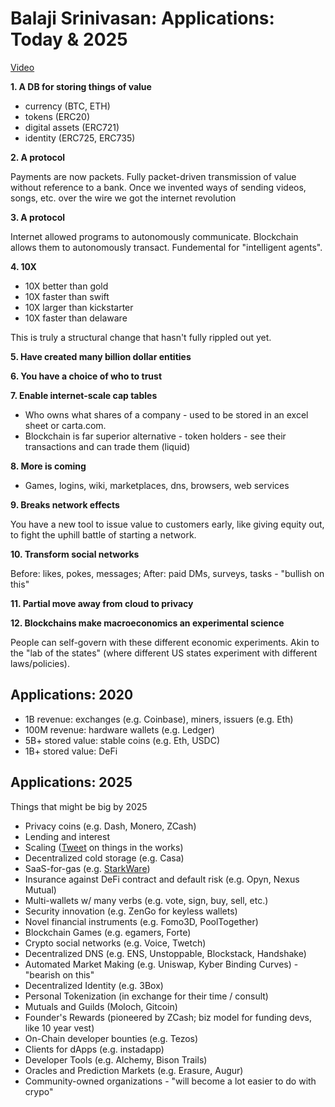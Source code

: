 # Balaji Srinivasan: Applications: Today & 2025

[Video](https://www.youtube.com/watch?v=3jPYk7ucrjo&t=516s)

**1. A DB for storing things of value**

* currency (BTC, ETH)
* tokens (ERC20)
* digital assets (ERC721)
* identity (ERC725, ERC735)

**2. A protocol**

Payments are now packets. Fully packet-driven transmission of value without reference to a bank. Once we invented ways of sending videos, songs, etc. over the wire we got the internet revolution

**3. A protocol**

Internet allowed programs to autonomously communicate. Blockchain allows them to autonomously transact. Fundemental for "intelligent agents".

**4. 10X**

* 10X better than gold
* 10X faster than swift
* 10X larger than kickstarter
* 10X faster than delaware

This is truly a structural change that hasn't fully rippled out yet.

**5. Have created many billion dollar entities**

**6. You have a choice of who to trust**

**7. Enable internet-scale cap tables**

* Who owns what shares of a company - used to be stored in an excel sheet or carta.com.
* Blockchain is far superior alternative - token holders - see their transactions and can trade them (liquid)

**8. More is coming**

* Games, logins, wiki, marketplaces, dns, browsers, web services

**9. Breaks network effects**

You have a new tool to issue value to customers early, like giving equity out, to fight the uphill battle of starting a network.

**10. Transform social networks**

Before: likes, pokes, messages; After: paid DMs, surveys, tasks - "bullish on this"

**11. Partial move away from cloud to privacy**

**12. Blockchains make macroeconomics an experimental science**

People can self-govern with these different economic experiments. Akin to the "lab of the states" (where different US states experiment with different laws/policies).

## Applications: 2020

* 1B revenue: exchanges (e.g. Coinbase), miners, issuers (e.g. Eth)
* 100M revenue: hardware wallets (e.g. Ledger)
* 5B+ stored value: stable coins (e.g. Eth, USDC)
* 1B+ stored value: DeFi

## Applications: 2025

Things that might be big by 2025

* Privacy coins (e.g. Dash, Monero, ZCash)
* Lending and interest
* Scaling ([Tweet](https://twitter.com/devinawalsh/status/1186305859137224710) on things in the works)
* Decentralized cold storage (e.g. Casa)
* SaaS-for-gas (e.g. [StarkWare](https://starkware.co/))
* Insurance against DeFi contract and default risk (e.g. Opyn, Nexus Mutual)
* Multi-wallets w/ many verbs (e.g. vote, sign, buy, sell, etc.)
* Security innovation (e.g. ZenGo for keyless wallets)
* Novel financial instruments (e.g. Fomo3D, PoolTogether)
* Blockchain Games (e.g. egamers, Forte)
* Crypto social networks (e.g. Voice, Twetch)
* Decentralized DNS (e.g. ENS, Unstoppable, Blockstack, Handshake)
* Automated Market Making (e.g. Uniswap, Kyber Binding Curves) - "bearish on this"
* Decentralized Identity (e.g. 3Box)
* Personal Tokenization (in exchange for their time / consult)
* Mutuals and Guilds (Moloch, Gitcoin)
* Founder's Rewards (pioneered by ZCash; biz model for funding devs, like 10 year vest)
* On-Chain developer bounties (e.g. Tezos)
* Clients for dApps (e.g. instadapp)
* Developer Tools (e.g. Alchemy, Bison Trails)
* Oracles and Prediction Markets (e.g. Erasure, Augur)
* Community-owned organizations - "will become a lot easier to do with crypo"
